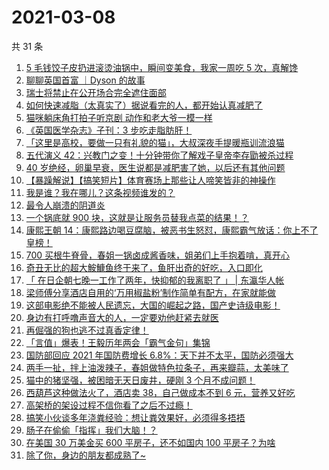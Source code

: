 # 2021-03-08

共 31 条

<!-- BEGIN ZHIHUVIDEO -->
<!-- 最后更新时间 Mon Mar 08 2021 18:07:42 GMT+0800 (China Standard Time) -->
1. [5 毛钱饺子皮扔进滚烫油锅中，瞬间变美食，我家一周吃 5 次，真解馋](https://www.zhihu.com/zvideo/1352191223944314881)
1. [聊聊英国首富 ｜Dyson 的故事](https://www.zhihu.com/zvideo/1351316903554650112)
1. [瑞士将禁止在公开场合完全遮住面部](https://www.zhihu.com/zvideo/1352215873181106176)
1. [如何快速减脂（太真实了）据说看完的人，都开始认真减肥了](https://www.zhihu.com/zvideo/1350045571848200192)
1. [猫咪躺床角打拍子听京剧 动作和老大爷一模一样](https://www.zhihu.com/zvideo/1351986392386514944)
1. [《英国医学杂志》子刊：3 步吃走脂肪肝！](https://www.zhihu.com/zvideo/1352193291484499968)
1. [「这里是高校，要做一只有礼貌的猫」，大叔深夜手提暖瓶训流浪猫](https://www.zhihu.com/zvideo/1352202128581074944)
1. [五代演义 42：兴教门之变！十分钟带你了解戏子皇帝李存勖被杀过程](https://www.zhihu.com/zvideo/1351898662734368768)
1. [40 岁绝经，卵巢早衰，医生说都是减肥害了她，以后还有其他问题](https://www.zhihu.com/zvideo/1352008714686287872)
1. [【暴躁解说】【搞笑短片】体育赛场上那些让人啼笑皆非的神操作](https://www.zhihu.com/zvideo/1351955666387542016)
1. [我是谁？我在哪儿？这条视频谁发的？](https://www.zhihu.com/zvideo/1351974633445556224)
1. [最令人崩溃的阴道炎](https://www.zhihu.com/zvideo/1352265859889537024)
1. [一个锅底就 900 块，这就是让服务员替我点菜的结果！？](https://www.zhihu.com/zvideo/1351685327111729152)
1. [康熙王朝 14：康熙路边喝豆腐脑，被恶书生怒怼，康熙霸气放话：你上不了皇榜！](https://www.zhihu.com/zvideo/1352194287807995904)
1. [700 买根牛脊骨，春姐一锅卤成酱香味，姐弟们上手抱着啃，真开心](https://www.zhihu.com/zvideo/1352213174540746752)
1. [奇丑无比的超大鮟鱇鱼终于来了，鱼肝出奇的好吃，入口即化](https://www.zhihu.com/zvideo/1350929357926526976)
1. [「 在日企朝七晚一工作了两年，快抑郁的我离职了 」 | 东瀛华人帐](https://www.zhihu.com/zvideo/1351993755050971136)
1. [梁师傅分享酒店自用的‘万用椒盐粉’制作简单有配方，在家就能做](https://www.zhihu.com/zvideo/1351553598392889344)
1. [这部电影绝不能被人民遗忘，大国的崛起之路，国产史诗级电影！](https://www.zhihu.com/zvideo/1351703262505062400)
1. [身边有打呼噜声音大的人，一定要劝他赶紧去就医](https://www.zhihu.com/zvideo/1351829983409700864)
1. [再倔强的狗也逃不过真香定律！](https://www.zhihu.com/zvideo/1351898587136249856)
1. [「言值」爆表！王毅历年两会「霸气金句」集锦](https://www.zhihu.com/zvideo/1351849839513161728)
1. [国防部回应 2021 年国防费增长 6.8%：天下并不太平，国防必须强大](https://www.zhihu.com/zvideo/1352185803477512192)
1. [两手一扯，拌上油泼辣子，春姐做特色拉条子，再来瓣蒜，太美味了](https://www.zhihu.com/zvideo/1351866392153706496)
1. [猫中的猪坚强，被困暗无天日废井，硬刚 3 个月不成问题！](https://www.zhihu.com/zvideo/1351833403881291777)
1. [西葫芦这种做法火了，酒店卖 38，自己做成本不到 6 元，营养又好吃](https://www.zhihu.com/zvideo/1351826033096626176)
1. [高架桥的架设过程不信你看了之后不过瘾！](https://www.zhihu.com/zvideo/1351207359382007808)
1. [搞笑小伙谈多年浇粪经验：想让粪效果好，必须得多捂捂](https://www.zhihu.com/zvideo/1351990200567087104)
1. [肠子在偷偷「指挥」我们大脑！？](https://www.zhihu.com/zvideo/1351856214054158336)
1. [在美国 30 万美金买 600 平房子，还不如国内 100 平房子？为啥](https://www.zhihu.com/zvideo/1351541294569766912)
1. [除了你，身边的朋友都成熟了~](https://www.zhihu.com/zvideo/1350453075287613440)
<!-- END ZHIHUVIDEO -->
